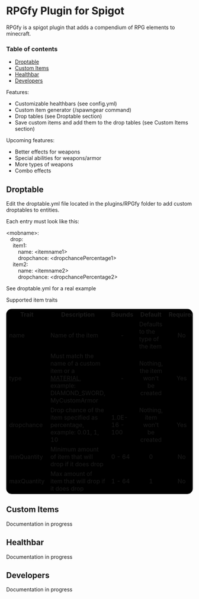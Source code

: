 # RPGfy Plugin for Spigot

RPGfy is a spigot plugin that adds a compendium of RPG elements to minecraft.

### Table of contents
- [Droptable](#droptable)
- [Custom Items](#custom-items)
- [Healthbar](#healthbar)
- [Developers](#developers)

Features: 
* Customizable healthbars (see config.yml)
* Custom item generator (/spawngear command)
* Drop tables (see Droptable section)
* Save custom items and add them to the drop tables (see Custom Items section)

Upcoming features:
* Better effects for weapons 
* Special abilities for weapons/armor
* More types of weapons
* Combo effects


## Droptable

Edit the droptable.yml file located in the plugins/RPGfy folder to
add custom droptables to entities.

Each entry must look like this: 

\<mobname>:<br>&ensp;
    drop:<br>&ensp;&ensp;
        item1:<br> &ensp;&ensp;&ensp;&ensp;
            name: \<itemname1><br>&ensp;&ensp;&ensp;&ensp;
            dropchance: \<dropchancePercentage1><br>&ensp;&ensp;
        item2:<br>&ensp;&ensp;&ensp;&ensp;
            name: \<itemname2><br>&ensp;&ensp;&ensp;&ensp;
            dropchance: \<dropchancePercentage2>

See droptable.yml for a real example

Supported item traits

<table style="border-radius: 15px; background-color: #000000">
    <tr>
        <th>Trait</th>
        <th>Description</th>
        <th>Bounds</th>
        <th>Default</th>
        <th>Required</th>
    </tr>
    <tr>
        <td>name</td>
        <td>Name of the item</td>
        <td style="text-align: center;">-</td>
        <td>Defaults to the type of the item</td>
        <td style="text-align: center;">No</td>
    </tr>
    <tr>
        <td>type</td>
        <td>Must match the name of a custom item
        or a <a href="https://hub.spigotmc.org/javadocs/bukkit/org/bukkit/Material.html">MATERIAL</a>, example: DIAMOND_SWORD, MyCustomArmor</td>
        <td style="text-align: center;">-</td>
        <td style="text-align: center;">Nothing, the item won't be created</td>    
        <td style="text-align: center;">Yes</td>
    </tr>
    <tr>
        <td>dropchance</td>
        <td>Drop chance of the item specified as percentage, example: 0.01, 1, 10</td>
        <td>1.0E-16 - 100</td>
        <td style="text-align: center;">Nothing, item won't be created</td>    
        <td style="text-align: center;">Yes</td>
    </tr>
    <tr>
        <td>minQuantity</td>
        <td>Minimum amount of item that will drop if it does drop</td>
        <td>0 - 64</td>
        <td style="text-align: center;">0</td>    
        <td style="text-align: center;">No</td>
    </tr>
    <tr>
        <td>maxQuantity</td>
        <td>Max amount of item that will drop if it does drop</td>
        <td>1 - 64</td>
        <td style="text-align: center;">1</td>    
        <td style="text-align: center;">No</td>
    </tr>
</table>

## Custom Items

Documentation in progress

## Healthbar

Documentation in progress

## Developers

Documentation in progress